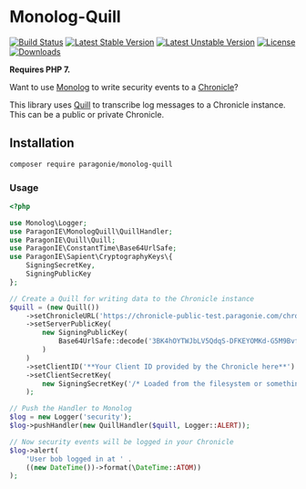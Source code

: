 # Monolog-Quill

[![Build Status](https://travis-ci.org/paragonie/monolog-quill.svg?branch=master)](https://travis-ci.org/paragonie/monolog-quill)
[![Latest Stable Version](https://poser.pugx.org/paragonie/monolog-quill/v/stable)](https://packagist.org/packages/paragonie/monolog-quill)
[![Latest Unstable Version](https://poser.pugx.org/paragonie/monolog-quill/v/unstable)](https://packagist.org/packages/paragonie/monolog-quill)
[![License](https://poser.pugx.org/paragonie/monolog-quill/license)](https://packagist.org/packages/paragonie/monolog-quill)
[![Downloads](https://img.shields.io/packagist/dt/paragonie/monolog-quill.svg)](https://packagist.org/packages/paragonie/monolog-quill)

**Requires PHP 7.**

Want to use [Monolog](https://github.com/Seldaek/monolog) to write security events to
a [Chronicle](https://github.com/paragonie/chronicle)?

This library uses [Quill](https://github.com/paragonie/quill) to transcribe log messages
to a Chronicle instance. This can be a public or private Chronicle.

## Installation

```bash
composer require paragonie/monolog-quill
```

### Usage

```php
<?php

use Monolog\Logger;
use ParagonIE\MonologQuill\QuillHandler;
use ParagonIE\Quill\Quill;
use ParagonIE\ConstantTime\Base64UrlSafe;
use ParagonIE\Sapient\CryptographyKeys\{
    SigningSecretKey,
    SigningPublicKey
};

// Create a Quill for writing data to the Chronicle instance 
$quill = (new Quill())
    ->setChronicleURL('https://chronicle-public-test.paragonie.com/chronicle')
    ->setServerPublicKey(
        new SigningPublicKey(
            Base64UrlSafe::decode('3BK4hOYTWJbLV5QdqS-DFKEYOMKd-G5M9BvfbqG1ICI=')
        )
    )
    ->setClientID('**Your Client ID provided by the Chronicle here**')
    ->setClientSecretKey(
        new SigningSecretKey('/* Loaded from the filesystem or something. */')
    );

// Push the Handler to Monolog
$log = new Logger('security');
$log->pushHandler(new QuillHandler($quill, Logger::ALERT));

// Now security events will be logged in your Chronicle
$log->alert(
    'User bob logged in at ' .
    ((new DateTime())->format(\DateTime::ATOM))
);
```
